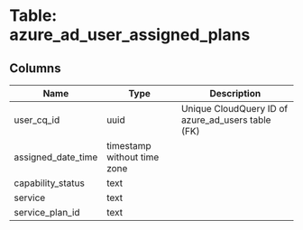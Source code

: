 
# Table: azure_ad_user_assigned_plans

## Columns
| Name        | Type           | Description  |
| ------------- | ------------- | -----  |
|user_cq_id|uuid|Unique CloudQuery ID of azure_ad_users table (FK)|
|assigned_date_time|timestamp without time zone||
|capability_status|text||
|service|text||
|service_plan_id|text||
